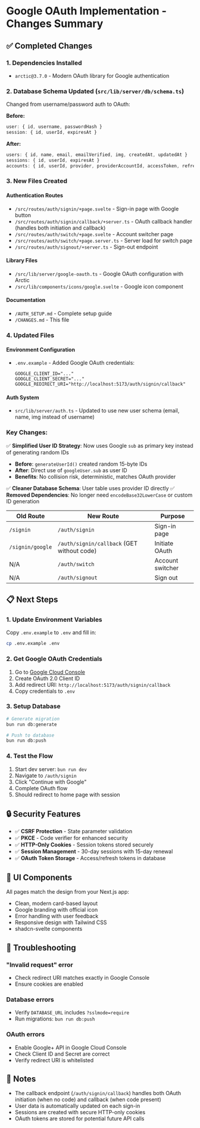 # Google OAuth Implementation - Changes Summary

## ✅ Completed Changes

### 1. **Dependencies Installed**
- `arctic@3.7.0` - Modern OAuth library for Google authentication

### 2. **Database Schema Updated** (`src/lib/server/db/schema.ts`)
Changed from username/password auth to OAuth:

**Before:**
```typescript
user: { id, username, passwordHash }
session: { id, userId, expiresAt }
```

**After:**
```typescript
users: { id, name, email, emailVerified, img, createdAt, updatedAt }
sessions: { id, userId, expiresAt }
accounts: { id, userId, provider, providerAccountId, accessToken, refreshToken, expiresAt, createdAt }
```

### 3. **New Files Created**

#### Authentication Routes
- `/src/routes/auth/signin/+page.svelte` - Sign-in page with Google button
- `/src/routes/auth/signin/callback/+server.ts` - OAuth callback handler (handles both initiation and callback)
- `/src/routes/auth/switch/+page.svelte` - Account switcher page
- `/src/routes/auth/switch/+page.server.ts` - Server load for switch page
- `/src/routes/auth/signout/+server.ts` - Sign-out endpoint

#### Library Files
- `/src/lib/server/google-oauth.ts` - Google OAuth configuration with Arctic
- `/src/lib/components/icons/google.svelte` - Google icon component

#### Documentation
- `/AUTH_SETUP.md` - Complete setup guide
- `/CHANGES.md` - This file

### 4. **Updated Files**

#### Environment Configuration
- `.env.example` - Added Google OAuth credentials:
  ```env
  GOOGLE_CLIENT_ID="..."
  GOOGLE_CLIENT_SECRET="..."
  GOOGLE_REDIRECT_URI="http://localhost:5173/auth/signin/callback"
  ```

#### Auth System
- `src/lib/server/auth.ts` - Updated to use new user schema (email, name, img instead of username)

### **Key Changes:**

✅ **Simplified User ID Strategy**: Now uses Google `sub` as primary key instead of generating random IDs
   - **Before**: `generateUserId()` created random 15-byte IDs  
   - **After**: Direct use of `googleUser.sub` as user ID
   - **Benefits**: No collision risk, deterministic, matches OAuth provider

✅ **Cleaner Database Schema**: User table uses provider ID directly
✅ **Removed Dependencies**: No longer need `encodeBase32LowerCase` or custom ID generation

| Old Route | New Route | Purpose |
|-----------|-----------|---------|
| `/signin` | `/auth/signin` | Sign-in page |
| `/signin/google` | `/auth/signin/callback` (GET without code) | Initiate OAuth |
| N/A | `/auth/switch` | Account switcher |
| N/A | `/auth/signout` | Sign out |

## 📋 Next Steps

### 1. Update Environment Variables
Copy `.env.example` to `.env` and fill in:
```bash
cp .env.example .env
```

### 2. Get Google OAuth Credentials
1. Go to [Google Cloud Console](https://console.cloud.google.com/)
2. Create OAuth 2.0 Client ID
3. Add redirect URI: `http://localhost:5173/auth/signin/callback`
4. Copy credentials to `.env`

### 3. Setup Database
```bash
# Generate migration
bun run db:generate

# Push to database
bun run db:push
```

### 4. Test the Flow
1. Start dev server: `bun run dev`
2. Navigate to `/auth/signin`
3. Click "Continue with Google"
4. Complete OAuth flow
5. Should redirect to home page with session

## 🔒 Security Features

- ✅ **CSRF Protection** - State parameter validation
- ✅ **PKCE** - Code verifier for enhanced security
- ✅ **HTTP-Only Cookies** - Session tokens stored securely
- ✅ **Session Management** - 30-day sessions with 15-day renewal
- ✅ **OAuth Token Storage** - Access/refresh tokens in database

## 🎨 UI Components

All pages match the design from your Next.js app:
- Clean, modern card-based layout
- Google branding with official icon
- Error handling with user feedback
- Responsive design with Tailwind CSS
- shadcn-svelte components

## 🐛 Troubleshooting

### "Invalid request" error
- Check redirect URI matches exactly in Google Console
- Ensure cookies are enabled

### Database errors
- Verify `DATABASE_URL` includes `?sslmode=require`
- Run migrations: `bun run db:push`

### OAuth errors
- Enable Google+ API in Google Cloud Console
- Check Client ID and Secret are correct
- Verify redirect URI is whitelisted

## 📝 Notes

- The callback endpoint (`/auth/signin/callback`) handles both OAuth initiation (when no code) and callback (when code present)
- User data is automatically updated on each sign-in
- Sessions are created with secure HTTP-only cookies
- OAuth tokens are stored for potential future API calls
